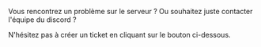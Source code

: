 Vous rencontrez un problème sur le serveur ?
Ou souhaitez juste contacter l'équipe du discord ?

N'hésitez pas à créer un ticket en cliquant sur le bouton ci-dessous.
